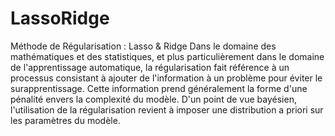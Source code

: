 # LassoRidge

Méthode de Régularisation : Lasso & Ridge
Dans le domaine des mathématiques et des statistiques, et plus particulièrement dans le domaine de l'apprentissage automatique, la régularisation fait référence à un processus consistant à ajouter de l'information à un problème pour éviter le surapprentissage. Cette information prend généralement la forme d'une pénalité envers la complexité du modèle. D'un point de vue bayésien, l'utilisation de la régularisation revient à imposer une distribution a priori sur les paramètres du modèle.
